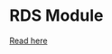 RDS Module
===========

[Read here](https://registry.terraform.io/modules/terraform-aws-modules/rds/aws)